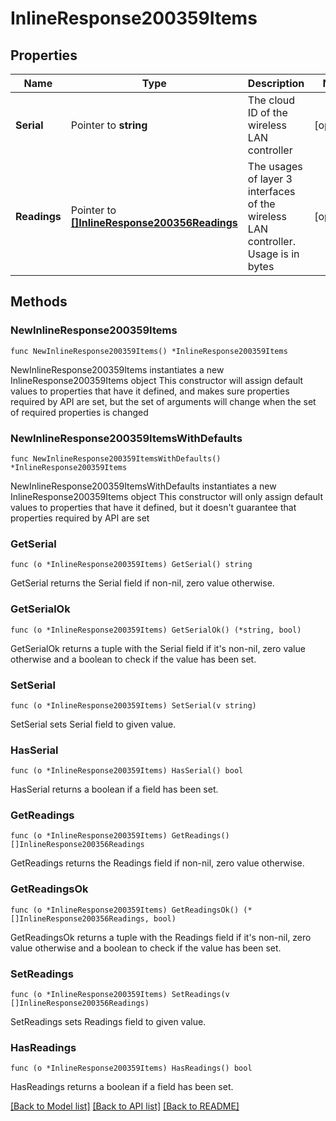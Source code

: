 # InlineResponse200359Items

## Properties

Name | Type | Description | Notes
------------ | ------------- | ------------- | -------------
**Serial** | Pointer to **string** | The cloud ID of the wireless LAN controller | [optional] 
**Readings** | Pointer to [**[]InlineResponse200356Readings**](InlineResponse200356Readings.md) | The usages of layer 3 interfaces of the wireless LAN controller. Usage is in bytes | [optional] 

## Methods

### NewInlineResponse200359Items

`func NewInlineResponse200359Items() *InlineResponse200359Items`

NewInlineResponse200359Items instantiates a new InlineResponse200359Items object
This constructor will assign default values to properties that have it defined,
and makes sure properties required by API are set, but the set of arguments
will change when the set of required properties is changed

### NewInlineResponse200359ItemsWithDefaults

`func NewInlineResponse200359ItemsWithDefaults() *InlineResponse200359Items`

NewInlineResponse200359ItemsWithDefaults instantiates a new InlineResponse200359Items object
This constructor will only assign default values to properties that have it defined,
but it doesn't guarantee that properties required by API are set

### GetSerial

`func (o *InlineResponse200359Items) GetSerial() string`

GetSerial returns the Serial field if non-nil, zero value otherwise.

### GetSerialOk

`func (o *InlineResponse200359Items) GetSerialOk() (*string, bool)`

GetSerialOk returns a tuple with the Serial field if it's non-nil, zero value otherwise
and a boolean to check if the value has been set.

### SetSerial

`func (o *InlineResponse200359Items) SetSerial(v string)`

SetSerial sets Serial field to given value.

### HasSerial

`func (o *InlineResponse200359Items) HasSerial() bool`

HasSerial returns a boolean if a field has been set.

### GetReadings

`func (o *InlineResponse200359Items) GetReadings() []InlineResponse200356Readings`

GetReadings returns the Readings field if non-nil, zero value otherwise.

### GetReadingsOk

`func (o *InlineResponse200359Items) GetReadingsOk() (*[]InlineResponse200356Readings, bool)`

GetReadingsOk returns a tuple with the Readings field if it's non-nil, zero value otherwise
and a boolean to check if the value has been set.

### SetReadings

`func (o *InlineResponse200359Items) SetReadings(v []InlineResponse200356Readings)`

SetReadings sets Readings field to given value.

### HasReadings

`func (o *InlineResponse200359Items) HasReadings() bool`

HasReadings returns a boolean if a field has been set.


[[Back to Model list]](../README.md#documentation-for-models) [[Back to API list]](../README.md#documentation-for-api-endpoints) [[Back to README]](../README.md)


